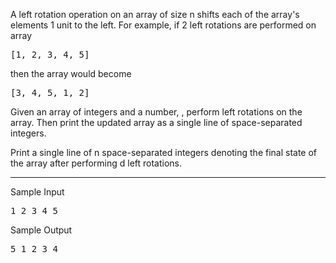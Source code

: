 A left rotation operation on an array of size n shifts each of the array's elements 1 unit to the left. For example, if 2 left rotations are performed on array <pre>[1, 2, 3, 4, 5]</pre> then the array would become <pre>[3, 4, 5, 1, 2]</pre>

Given an array of  integers and a number, , perform  left rotations on the array. Then print the updated array as a single line of space-separated integers.

Print a single line of n space-separated integers denoting the final state of the array after performing d left rotations.

---

Sample Input
<pre>
1 2 3 4 5
</pre>
Sample Output
<pre>
5 1 2 3 4
</pre>
